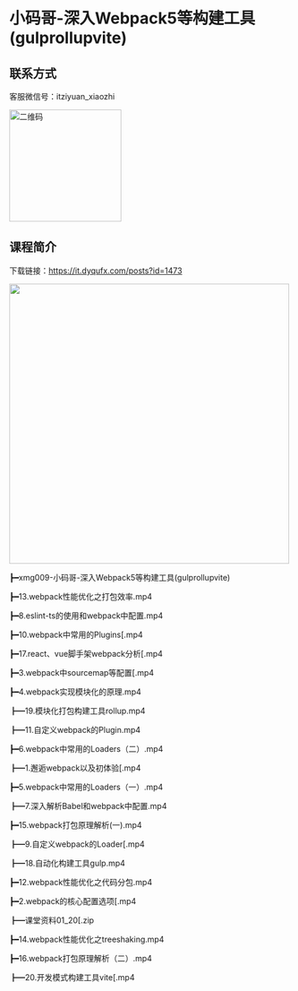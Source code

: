 # 小码哥-深入Webpack5等构建工具(gulprollupvite)

## 联系方式

客服微信号：itziyuan_xiaozhi

<img src="https://ziyuanyun.oss-cn-guangzhou.aliyuncs.com/common/20240614073449/666b82192834a.jpg" width="200" height="200" alt="二维码">

## 课程简介

下载链接：https://it.dyqufx.com/posts?id=1473

<img src="https://ziyuanyun.oss-cn-guangzhou.aliyuncs.com/yun/20240515153943/664466bfcdc6a.jpg" width="500" alt="">

  ┣━xmg009-小码哥-深入Webpack5等构建工具(gulprollupvite)

 ┣━13.webpack性能优化之打包效率.mp4

 ┣━8.eslint-ts的使⽤和webpack中配置.mp4

 ┣━10.webpack中常⽤的Plugins[.mp4

 ┣━17.react、vue脚⼿架webpack分析[.mp4

 ┣━3.webpack中sourcemap等配置[.mp4

 ┣━4.webpack实现模块化的原理.mp4

 ┣━19.模块化打包构建⼯具rollup.mp4

 ┣━11.⾃定义webpack的Plugin.mp4

 ┣━6.webpack中常⽤的Loaders（⼆）.mp4

 ┣━1.邂逅webpack以及初体验[.mp4

 ┣━5.webpack中常⽤的Loaders（⼀）.mp4

 ┣━7.深⼊解析Babel和webpack中配置.mp4

 ┣━15.webpack打包原理解析(一).mp4

 ┣━9.自定义webpack的Loader[.mp4

 ┣━18.⾃动化构建⼯具gulp.mp4

 ┣━12.webpack性能优化之代码分包.mp4

 ┣━2.webpack的核⼼配置选项[.mp4

 ┣━课堂资料01_20[.zip

 ┣━14.webpack性能优化之treeshaking.mp4

 ┣━16.webpack打包原理解析（⼆）.mp4

 ┣━20.开发模式构建工具vite[.mp4

  